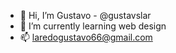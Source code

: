 - 👋 Hi, I’m Gustavo - @gustavslar
- 🌱 I’m currently learning web design
- 📫 laredogustavo66@gmail.com
